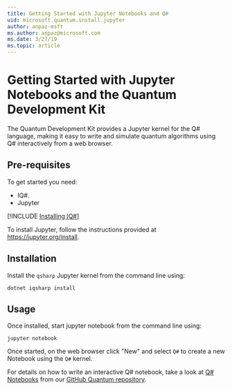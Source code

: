 ```yaml
---
title: Getting Started with Jupyter Notebooks and Q#
uid: microsoft.quantum.install.jupyter
author: anpaz-msft
ms.author: anpaz@microsoft.com
ms.date: 3/27/19
ms.topic: article
---
```


# Getting Started with Jupyter Notebooks and the Quantum Development Kit #  

The Quantum Development Kit provides a Jupyter kernel for the Q# language, making it easy to write and simulate quantum algorithms using Q# interactively from a web browser.

## Pre-requisites ##

To get started you need:
- IQ#.
- Jupyter

[!INCLUDE [Installing IQ#](../installingiqsharp.md)]

To install Jupyter, follow the instructions provided at https://jupyter.org/install.


## Installation ##

Install the `qsharp` Jupyter kernel from the command line using:

```Command Prompt
dotnet iqsharp install
```


## Usage ##

Once installed, start jupyter notebook from the command line using:

```Command Prompt
jupyter notebook
```

Once started, on the web browser click "New" and select `Q#` to create a new Notebook using the `Q#` kernel.

For details on how to write an interactive Q# notebook, take a look at
[Q# Notebooks](https://github.com/Microsoft/Quantum/blob/master/Samples/src/IntroToIQSharp/Notebook.ipynb)
from our [GitHub Quantum repository](https://github.com/Microsoft/Quantum.git).

